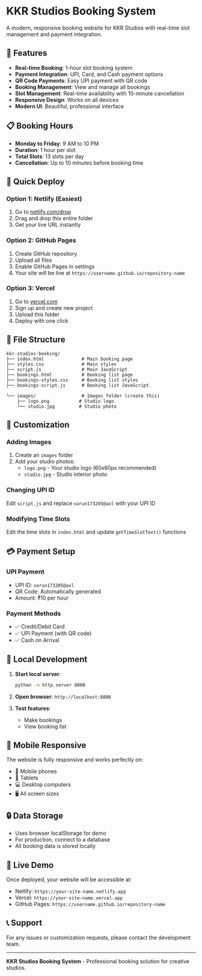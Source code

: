 # KKR Studios Booking System

A modern, responsive booking website for KKR Studios with real-time slot management and payment integration.

## 🌟 Features

- **Real-time Booking**: 1-hour slot booking system
- **Payment Integration**: UPI, Card, and Cash payment options
- **QR Code Payments**: Easy UPI payment with QR code
- **Booking Management**: View and manage all bookings
- **Slot Management**: Real-time availability with 10-minute cancellation
- **Responsive Design**: Works on all devices
- **Modern UI**: Beautiful, professional interface

## 📋 Booking Hours

- **Monday to Friday**: 9 AM to 10 PM
- **Duration**: 1 hour per slot
- **Total Slots**: 13 slots per day
- **Cancellation**: Up to 10 minutes before booking time

## 🚀 Quick Deploy

### Option 1: Netlify (Easiest)
1. Go to [netlify.com/drop](https://netlify.com/drop)
2. Drag and drop this entire folder
3. Get your live URL instantly

### Option 2: GitHub Pages
1. Create GitHub repository
2. Upload all files
3. Enable GitHub Pages in settings
4. Your site will be live at `https://username.github.io/repository-name`

### Option 3: Vercel
1. Go to [vercel.com](https://vercel.com)
2. Sign up and create new project
3. Upload this folder
4. Deploy with one click

## 📁 File Structure

```
kkr-studios-booking/
├── index.html              # Main booking page
├── styles.css              # Main styles
├── script.js               # Main JavaScript
├── bookings.html           # Booking list page
├── bookings-styles.css     # Booking list styles
├── bookings-script.js      # Booking list JavaScript

└── images/                 # Images folder (create this)
    ├── logo.png           # Studio logo
    └── studio.jpg         # Studio photo
```

## 🎨 Customization

### Adding Images
1. Create an `images` folder
2. Add your studio photos:
   - `logo.png` - Your studio logo (60x60px recommended)
   - `studio.jpg` - Studio interior photo

### Changing UPI ID
Edit `script.js` and replace `varun173205@axl` with your UPI ID

### Modifying Time Slots
Edit the time slots in `index.html` and update `getTimeSlotText()` functions

## 💳 Payment Setup

### UPI Payment
- UPI ID: `varun173205@axl`
- QR Code: Automatically generated
- Amount: ₹10 per hour

### Payment Methods
- ✅ Credit/Debit Card
- ✅ UPI Payment (with QR code)
- ✅ Cash on Arrival

## 🔧 Local Development

1. **Start local server**:
   ```bash
   python -m http.server 8000
   ```

2. **Open browser**: `http://localhost:8000`

3. **Test features**:
   - Make bookings
   - View booking list

## 📱 Mobile Responsive

The website is fully responsive and works perfectly on:
- 📱 Mobile phones
- 📱 Tablets
- 💻 Desktop computers
- 🖥️ All screen sizes

## 🔒 Data Storage

- Uses browser localStorage for demo
- For production, connect to a database
- All booking data is stored locally

## 🎯 Live Demo

Once deployed, your website will be accessible at:
- Netlify: `https://your-site-name.netlify.app`
- Vercel: `https://your-site-name.vercel.app`
- GitHub Pages: `https://username.github.io/repository-name`

## 📞 Support

For any issues or customization requests, please contact the development team.

---

**KKR Studios Booking System** - Professional booking solution for creative studios. 